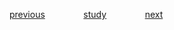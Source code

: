 

<a href="https://github.com/raphaelkaique1/study/blob/main/2-linguagens_de_programacao/2.1-cpp/desenvolvimento_de_sistemas_embarcados.md">previous</a>⠀⠀⠀⠀⠀⠀<a href="https://github.com/raphaelkaique1/study#cpp">study</a>⠀⠀⠀⠀⠀⠀<a href="https://github.com/raphaelkaique1/study/blob/main/2-linguagens_de_programacao/2.2-javascript/sintaxe_e_funcionalidades_ecmascript.md">next</a>